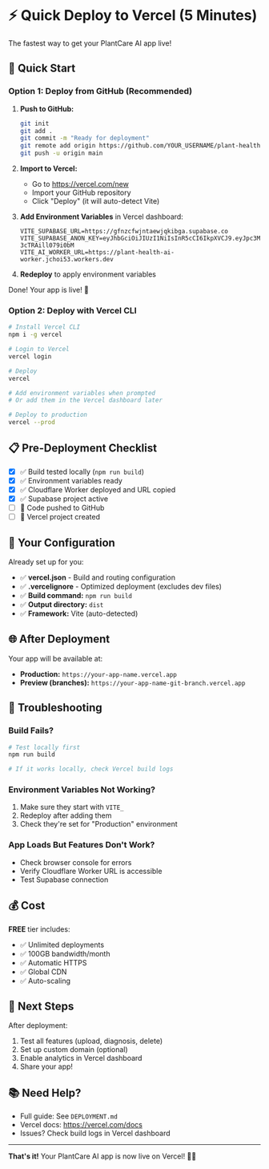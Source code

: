 # ⚡ Quick Deploy to Vercel (5 Minutes)

The fastest way to get your PlantCare AI app live!

## 🎯 Quick Start

### Option 1: Deploy from GitHub (Recommended)

1. **Push to GitHub:**
   ```bash
   git init
   git add .
   git commit -m "Ready for deployment"
   git remote add origin https://github.com/YOUR_USERNAME/plant-health-app.git
   git push -u origin main
   ```

2. **Import to Vercel:**
   - Go to https://vercel.com/new
   - Import your GitHub repository
   - Click "Deploy" (it will auto-detect Vite)

3. **Add Environment Variables** in Vercel dashboard:
   ```
   VITE_SUPABASE_URL=https://gfnzcfwjntaewjqkibga.supabase.co
   VITE_SUPABASE_ANON_KEY=eyJhbGciOiJIUzI1NiIsInR5cCI6IkpXVCJ9.eyJpc3MiOiJzdXBhYmFzZSIsInJlZiI6ImdmbnpjZndqbnRhZXdqcWtpYmdhIiwicm9sZSI6ImFub24iLCJpYXQiOjE3NjEzMzYwNDIsImV4cCI6MjA3NjkxMjA0Mn0.3JuK3jYxV4QKEBJYXx2tRMO01fG-3cTRAill079i0bM
   VITE_AI_WORKER_URL=https://plant-health-ai-worker.jchoi53.workers.dev
   ```

4. **Redeploy** to apply environment variables

Done! Your app is live! 🎉

### Option 2: Deploy with Vercel CLI

```bash
# Install Vercel CLI
npm i -g vercel

# Login to Vercel
vercel login

# Deploy
vercel

# Add environment variables when prompted
# Or add them in the Vercel dashboard later

# Deploy to production
vercel --prod
```

## 📋 Pre-Deployment Checklist

- [x] ✅ Build tested locally (`npm run build`)
- [x] ✅ Environment variables ready
- [x] ✅ Cloudflare Worker deployed and URL copied
- [x] ✅ Supabase project active
- [ ] 🔄 Code pushed to GitHub
- [ ] 🔄 Vercel project created

## 🔧 Your Configuration

Already set up for you:
- ✅ **vercel.json** - Build and routing configuration
- ✅ **.vercelignore** - Optimized deployment (excludes dev files)
- ✅ **Build command:** `npm run build`
- ✅ **Output directory:** `dist`
- ✅ **Framework:** Vite (auto-detected)

## 🌐 After Deployment

Your app will be available at:
- **Production:** `https://your-app-name.vercel.app`
- **Preview (branches):** `https://your-app-name-git-branch.vercel.app`

## 🐛 Troubleshooting

### Build Fails?
```bash
# Test locally first
npm run build

# If it works locally, check Vercel build logs
```

### Environment Variables Not Working?
1. Make sure they start with `VITE_`
2. Redeploy after adding them
3. Check they're set for "Production" environment

### App Loads But Features Don't Work?
- Check browser console for errors
- Verify Cloudflare Worker URL is accessible
- Test Supabase connection

## 💰 Cost

**FREE** tier includes:
- ✅ Unlimited deployments
- ✅ 100GB bandwidth/month
- ✅ Automatic HTTPS
- ✅ Global CDN
- ✅ Auto-scaling

## 🚀 Next Steps

After deployment:
1. Test all features (upload, diagnosis, delete)
2. Set up custom domain (optional)
3. Enable analytics in Vercel dashboard
4. Share your app!

## 📚 Need Help?

- Full guide: See `DEPLOYMENT.md`
- Vercel docs: https://vercel.com/docs
- Issues? Check build logs in Vercel dashboard

---

**That's it!** Your PlantCare AI app is now live on Vercel! 🌱✨
